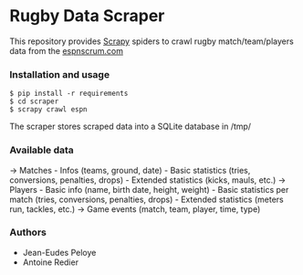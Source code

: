# Rugby Data Scraper

This repository provides [Scrapy](scrapy.org) spiders to crawl rugby match/team/players data from the [espnscrum.com](espnscrum.com)

### Installation and usage

```shell
$ pip install -r requirements
$ cd scraper
$ scrapy crawl espn
```

The scraper stores scraped data into a SQLite database in /tmp/

### Available data

-> Matches
    - Infos (teams, ground, date)
    - Basic statistics (tries, conversions, penalties, drops)
    - Extended statistics (kicks, mauls, etc.)
-> Players
    - Basic info (name, birth date, height, weight)
    - Basic statistics per match (tries, conversions, penalties, drops)
    - Extended statistics (meters run, tackles, etc.)
-> Game events (match, team, player, time, type)

### Authors

- Jean-Eudes Peloye
- Antoine Redier
